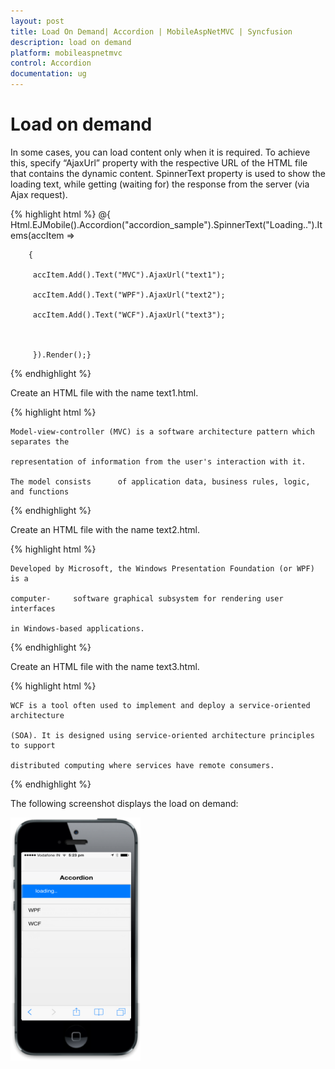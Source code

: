 ```yaml
---
layout: post
title: Load On Demand| Accordion | MobileAspNetMVC | Syncfusion
description: load on demand
platform: mobileaspnetmvc
control: Accordion
documentation: ug
---
```


# Load on demand

In some cases, you can load content only when it is required. To achieve this, specify “AjaxUrl” property with the respective URL of the HTML file that contains the dynamic content. SpinnerText property is used to show the loading text, while getting (waiting for) the response from the server (via Ajax request).




{% highlight html %}
@{ Html.EJMobile().Accordion("accordion_sample").SpinnerText("Loading..").Items(accItem =>

        {

         accItem.Add().Text("MVC").AjaxUrl("text1");

         accItem.Add().Text("WPF").AjaxUrl("text2");

         accItem.Add().Text("WCF").AjaxUrl("text3");



         }).Render();}
{% endhighlight %}


Create an HTML file with the name text1.html.


{% highlight html %}


<body>

    Model-view-controller (MVC) is a software architecture pattern which separates the

    representation of information from the user's interaction with it.

    The model consists      of application data, business rules, logic, and functions

</body>

{% endhighlight %}


Create an HTML file with the name text2.html.


{% highlight html %}




<body>

    Developed by Microsoft, the Windows Presentation Foundation (or WPF) is a 

    computer-     software graphical subsystem for rendering user interfaces 

    in Windows-based applications.

</body>
{% endhighlight %}


Create an HTML file with the name text3.html.


{% highlight html %}




<body>

    WCF is a tool often used to implement and deploy a service-oriented architecture

    (SOA). It is designed using service-oriented architecture principles to support

    distributed computing where services have remote consumers.

</body>
{% endhighlight %}


The following screenshot displays the load on demand:



![](Load-on-demand_images/Load-on-demand_img1.png)



